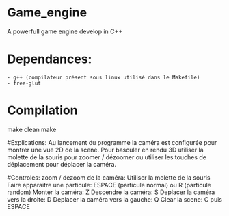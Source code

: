 # Game_engine
A powerfull game engine develop in C++

# Dependances:
    - g++ (compilateur présent sous linux utilisé dans le Makefile)
    - free-glut

# Compilation
make clean
make

#Explications:
Au lancement du programme la caméra est configurée pour montrer une vue 2D de la scene. Pour basculer en rendu 3D utiliser la molette de la souris
pour zoomer / dézoomer ou utiliser les touches de déplacement pour déplacer la caméra.

#Controles:
zoom / dezoom de la caméra:                 Utiliser la molette de la souris
Faire apparaitre une particule:             ESPACE (particule normal) ou R (particule random)
Monter la caméra:                           Z
Descendre la caméra:                        S
Deplacer la caméra vers la droite:          D
Deplacer la caméra vers la gauche:          Q
Clear la scene:                             C puis ESPACE